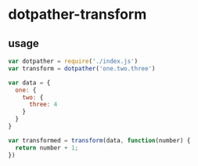 # dotpather-transform

## usage

```javascript
var dotpather = require('./index.js')
var transform = dotpather('one.two.three')

var data = {
  one: { 
    two: {
      three: 4
    }
  }
}

var transformed = transform(data, function(number) {
  return number + 1;
})

```
